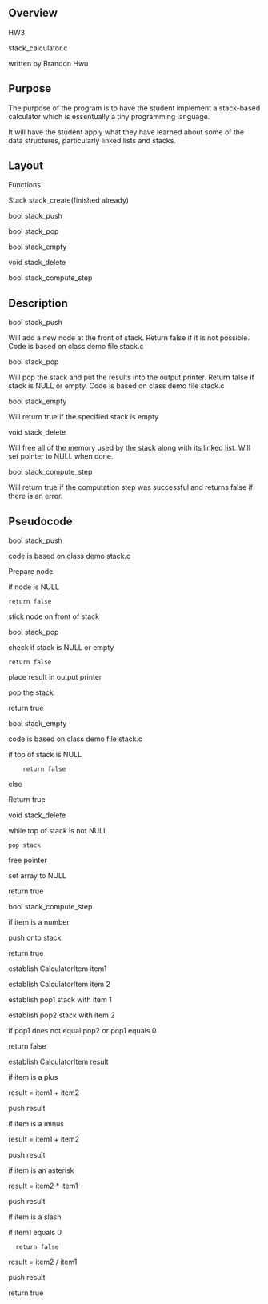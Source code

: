 ## Overview

HW3

stack_calculator.c

written by Brandon Hwu

## Purpose

The purpose of the program is to have the student implement a stack-based calculator which is essentually a tiny programming language.

It will have the student apply what they have learned about some of the data structures, particularly linked lists and stacks.

## Layout

Functions

Stack stack_create(finished already)

bool stack_push

bool stack_pop

bool stack_empty

void stack_delete

bool stack_compute_step


## Description


bool stack_push

Will add a new node at the front of stack.  Return false if it is not possible.
Code is based on class demo file stack.c


bool stack_pop

Will pop the stack and put the results into the output printer.  Return false if stack is NULL or empty.
Code is based on class demo file stack.c


bool stack_empty

Will return true if the specified stack is empty


void stack_delete

Will free all of the memory used by the stack along with its linked list.  Will set pointer to NULL when done.


bool stack_compute_step

Will return true if the computation step was successful and returns false if there is an error.


## Pseudocode


bool stack_push

code is based on class demo stack.c

Prepare node

if node is NULL 

    return false

stick node on front of stack


bool stack_pop

check if stack is NULL or empty

    return false

place result in output printer

pop the stack

return true


bool stack_empty

code is based on class demo file stack.c

if top of stack is NULL 
       
        return false
else 

Return true


void stack_delete

while top of stack is not NULL

    pop stack 

free pointer

set array to NULL

return true


bool stack_compute_step

if item is a number 

   push onto stack

   return true

establish CalculatorItem item1

establish CalculatorItem item 2

establish pop1 stack with item 1

establish pop2 stack with item 2

if pop1 does not equal pop2 or pop1 equals 0

   return false

establish CalculatorItem result

if item is a plus

   result = item1 + item2

   push result

if item is a minus

   result = item1 + item2

   push result

if item is an asterisk

   result = item2 * item1

   push result

if item is a slash
   
   if item1 equals 0
 
      return false

   result = item2 / item1

   push result


return true






